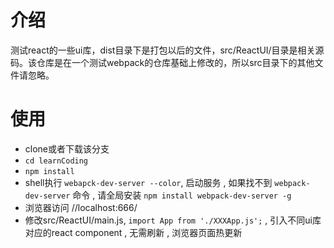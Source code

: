 # 介绍
测试react的一些ui库，dist目录下是打包以后的文件，src/ReactUI/目录是相关源码。该仓库是在一个测试webpack的仓库基础上修改的，所以src目录下的其他文件请忽略。


# 使用

* clone或者下载该分支
* `cd learnCoding`
* `npm install`
* shell执行 `webapck-dev-server --color`, 启动服务 , 如果找不到 `webpack-dev-server` 命令 , 请全局安装 `npm install webpack-dev-server -g`
* 浏览器访问 //localhost:666/
* 修改src/ReactUI/main.js, `import App from './XXXApp.js';` , 引入不同ui库对应的react component , 无需刷新 , 浏览器页面热更新
